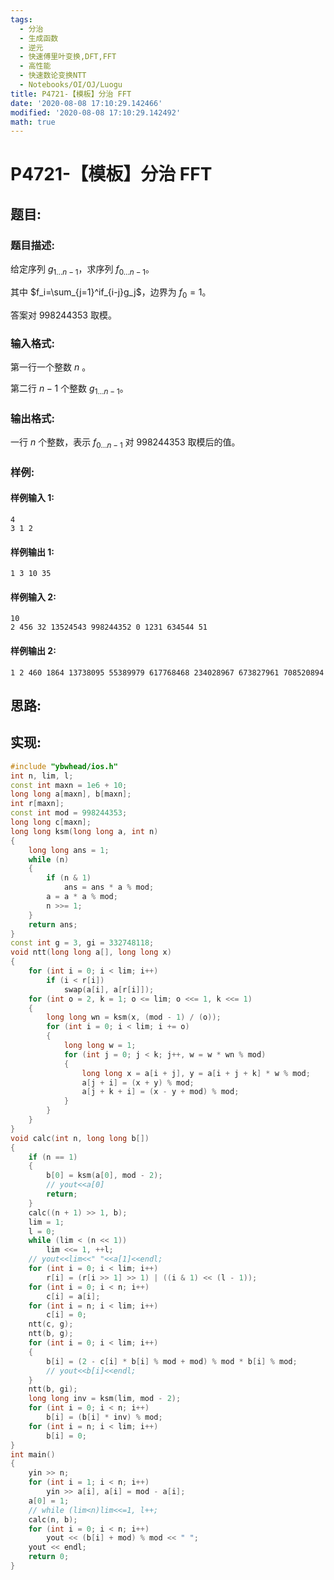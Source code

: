 ```yaml
---
tags:
  - 分治
  - 生成函数
  - 逆元
  - 快速傅里叶变换,DFT,FFT
  - 高性能
  - 快速数论变换NTT
  - Notebooks/OI/OJ/Luogu
title: P4721-【模板】分治 FFT
date: '2020-08-08 17:10:29.142466'
modified: '2020-08-08 17:10:29.142492'
math: true
---
```


# P4721-【模板】分治 FFT

## 题目:

### 题目描述:

给定序列 $g_{1\dots n - 1}$，求序列 $f_{0\dots n - 1}$。

其中 $f_i=\sum_{j=1}^if_{i-j}g_j$，边界为 $f_0=1$。

答案对 $998244353$ 取模。

### 输入格式:

第一行一个整数 $n$ 。

第二行 $n-1$ 个整数 $g_{1\dots n - 1}$。

### 输出格式:

一行 $n$ 个整数，表示 $f_{0\dots n - 1}$ 对 $998244353$ 取模后的值。

### 样例:

#### 样例输入 1:

```
4
3 1 2
```

#### 样例输出 1:

```
1 3 10 35
```

#### 样例输入 2:

```
10
2 456 32 13524543 998244352 0 1231 634544 51
```

#### 样例输出 2:

```
1 2 460 1864 13738095 55389979 617768468 234028967 673827961 708520894
```

## 思路:

## 实现:

```cpp
#include "ybwhead/ios.h"
int n, lim, l;
const int maxn = 1e6 + 10;
long long a[maxn], b[maxn];
int r[maxn];
const int mod = 998244353;
long long c[maxn];
long long ksm(long long a, int n)
{
    long long ans = 1;
    while (n)
    {
        if (n & 1)
            ans = ans * a % mod;
        a = a * a % mod;
        n >>= 1;
    }
    return ans;
}
const int g = 3, gi = 332748118;
void ntt(long long a[], long long x)
{
    for (int i = 0; i < lim; i++)
        if (i < r[i])
            swap(a[i], a[r[i]]);
    for (int o = 2, k = 1; o <= lim; o <<= 1, k <<= 1)
    {
        long long wn = ksm(x, (mod - 1) / (o));
        for (int i = 0; i < lim; i += o)
        {
            long long w = 1;
            for (int j = 0; j < k; j++, w = w * wn % mod)
            {
                long long x = a[i + j], y = a[i + j + k] * w % mod;
                a[j + i] = (x + y) % mod;
                a[j + k + i] = (x - y + mod) % mod;
            }
        }
    }
}
void calc(int n, long long b[])
{
    if (n == 1)
    {
        b[0] = ksm(a[0], mod - 2);
        // yout<<a[0]
        return;
    }
    calc((n + 1) >> 1, b);
    lim = 1;
    l = 0;
    while (lim < (n << 1))
        lim <<= 1, ++l;
    // yout<<lim<<" "<<a[1]<<endl;
    for (int i = 0; i < lim; i++)
        r[i] = (r[i >> 1] >> 1) | ((i & 1) << (l - 1));
    for (int i = 0; i < n; i++)
        c[i] = a[i];
    for (int i = n; i < lim; i++)
        c[i] = 0;
    ntt(c, g);
    ntt(b, g);
    for (int i = 0; i < lim; i++)
    {
        b[i] = (2 - c[i] * b[i] % mod + mod) % mod * b[i] % mod;
        // yout<<b[i]<<endl;
    }
    ntt(b, gi);
    long long inv = ksm(lim, mod - 2);
    for (int i = 0; i < n; i++)
        b[i] = (b[i] * inv) % mod;
    for (int i = n; i < lim; i++)
        b[i] = 0;
}
int main()
{
    yin >> n;
    for (int i = 1; i < n; i++)
        yin >> a[i], a[i] = mod - a[i];
    a[0] = 1;
    // while (lim<n)lim<<=1, l++;
    calc(n, b);
    for (int i = 0; i < n; i++)
        yout << (b[i] + mod) % mod << " ";
    yout << endl;
    return 0;
}
```
